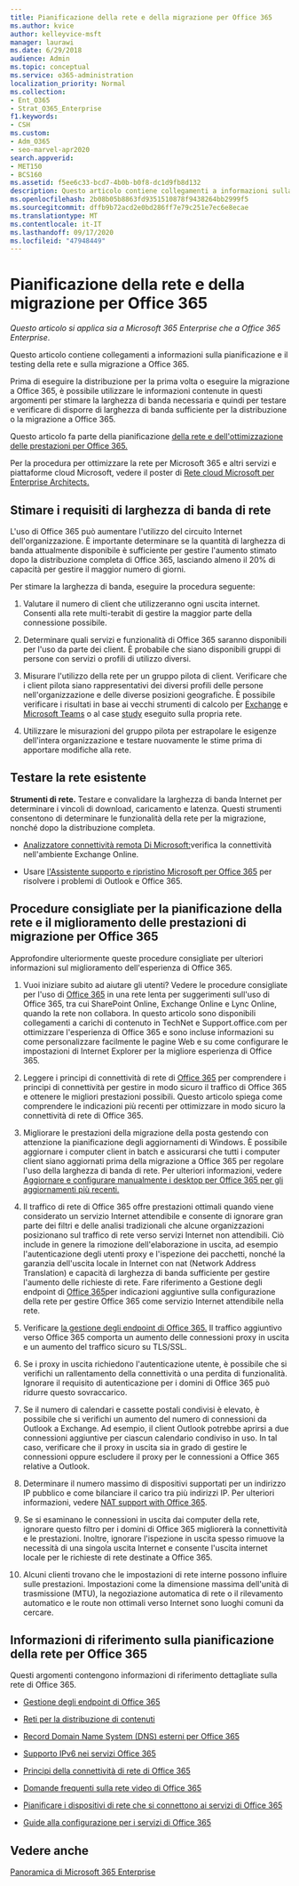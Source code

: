 ```yaml
---
title: Pianificazione della rete e della migrazione per Office 365
ms.author: kvice
author: kelleyvice-msft
manager: laurawi
ms.date: 6/29/2018
audience: Admin
ms.topic: conceptual
ms.service: o365-administration
localization_priority: Normal
ms.collection:
- Ent_O365
- Strat_O365_Enterprise
f1.keywords:
- CSH
ms.custom:
- Adm_O365
- seo-marvel-apr2020
search.appverid:
- MET150
- BCS160
ms.assetid: f5ee6c33-bcd7-4b0b-b0f8-dc1d9fb8d132
description: Questo articolo contiene collegamenti a informazioni sulla pianificazione, il testing e la migrazione di rete a Office 365.
ms.openlocfilehash: 2b08b05b8863fd9351510878f9438264bb2999f5
ms.sourcegitcommit: dffb9b72acd2e0bd286ff7e79c251e7ec6e8ecae
ms.translationtype: MT
ms.contentlocale: it-IT
ms.lasthandoff: 09/17/2020
ms.locfileid: "47948449"
---
```

# <a name="network-and-migration-planning-for-office-365"></a>Pianificazione della rete e della migrazione per Office 365

*Questo articolo si applica sia a Microsoft 365 Enterprise che a Office 365 Enterprise*.

Questo articolo contiene collegamenti a informazioni sulla pianificazione e il testing della rete e sulla migrazione a Office 365.
  
Prima di eseguire la distribuzione per la prima volta o eseguire la migrazione a Office 365, è possibile utilizzare le informazioni contenute in questi argomenti per stimare la larghezza di banda necessaria e quindi per testare e verificare di disporre di larghezza di banda sufficiente per la distribuzione o la migrazione a Office 365.

Questo articolo fa parte della pianificazione [della rete e dell'ottimizzazione delle prestazioni per Office 365.](https://aka.ms/tune)

Per la procedura per ottimizzare la rete per Microsoft 365 e altri servizi e piattaforme cloud Microsoft, vedere il poster di [Rete cloud Microsoft per Enterprise Architects.](https://aka.ms/cloudarchnetworking)
   
## <a name="estimate-network-bandwidth-requirements"></a>Stimare i requisiti di larghezza di banda di rete
<a name="EstimateBandwidthRequirements"> </a>

L'uso di Office 365 può aumentare l'utilizzo del circuito Internet dell'organizzazione. È importante determinare se la quantità di larghezza di banda attualmente disponibile è sufficiente per gestire l'aumento stimato dopo la distribuzione completa di Office 365, lasciando almeno il 20% di capacità per gestire il maggior numero di giorni.
  
Per stimare la larghezza di banda, eseguire la procedura seguente:
  
1. Valutare il numero di client che utilizzeranno ogni uscita internet. Consenti alla rete multi-terabit di gestire la maggior parte della connessione possibile. 
    
2. Determinare quali servizi e funzionalità di Office 365 saranno disponibili per l'uso da parte dei client. È probabile che siano disponibili gruppi di persone con servizi o profili di utilizzo diversi.
    
3. Misurare l'utilizzo della rete per un gruppo pilota di client. Verificare che i client pilota siano rappresentativi dei diversi profili delle persone nell'organizzazione e delle diverse posizioni geografiche. È possibile verificare i risultati in base ai vecchi strumenti di calcolo per [Exchange](https://techcommunity.microsoft.com/t5/exchange-team-blog/announcing-the-exchange-client-network-bandwidth-calculator-beta/ba-p/601744) e [Microsoft Teams](https://docs.microsoft.com/microsoftteams/prepare-network) o al case [study](https://www.microsoft.com/itshowcase/Article/Content/631/Optimizing-network-performance-for-Microsoft-Office-365) eseguito sulla propria rete. 
    
4. Utilizzare le misurazioni del gruppo pilota per estrapolare le esigenze dell'intera organizzazione e testare nuovamente le stime prima di apportare modifiche alla rete.
    
## <a name="test-your-existing-network"></a>Testare la rete esistente
<a name="calculators"> </a>

 **Strumenti di rete.** Testare e convalidare la larghezza di banda Internet per determinare i vincoli di download, caricamento e latenza. Questi strumenti consentono di determinare le funzionalità della rete per la migrazione, nonché dopo la distribuzione completa. 
    
- [Analizzatore connettività remota Di Microsoft:](https://go.microsoft.com/fwlink/p/?LinkId=517243)verifica la connettività nell'ambiente Exchange Online.
    
- Usare [l'Assistente supporto e ripristino Microsoft per Office 365](https://diagnostics.office.com/#/Download?env=SOC) per risolvere i problemi di Outlook e Office 365. 
    
## <a name="best-practices-for-network-planning-and-improving-migration-performance-for-office-365"></a>Procedure consigliate per la pianificazione della rete e il miglioramento delle prestazioni di migrazione per Office 365
<a name="BestPractices"> </a>

Approfondire ulteriormente queste procedure consigliate per ulteriori informazioni sul miglioramento dell'esperienza di Office 365.
  
1. Vuoi iniziare subito ad aiutare gli utenti? Vedere le procedure consigliate per l'uso di [Office 365](https://support.office.com/article/fd16c8d2-4799-4c39-8fd7-045f06640166) in una rete lenta per suggerimenti sull'uso di Office 365, tra cui SharePoint Online, Exchange Online e Lync Online, quando la rete non collabora. In questo articolo sono disponibili collegamenti a carichi di contenuto in TechNet e Support.office.com per ottimizzare l'esperienza di Office 365 e sono incluse informazioni su come personalizzare facilmente le pagine Web e su come configurare le impostazioni di Internet Explorer per la migliore esperienza di Office 365. 
    
2. Leggere i principi di connettività di rete di [Office 365](https://aka.ms/o365networkingprinciples) per comprendere i principi di connettività per gestire in modo sicuro il traffico di Office 365 e ottenere le migliori prestazioni possibili. Questo articolo spiega come comprendere le indicazioni più recenti per ottimizzare in modo sicuro la connettività di rete di Office 365. 
    
3. Migliorare le prestazioni della migrazione della posta gestendo con attenzione la pianificazione degli aggiornamenti di Windows. È possibile aggiornare i computer client in batch e assicurarsi che tutti i computer client siano aggiornati prima della migrazione a Office 365 per regolare l'uso della larghezza di banda di rete. Per ulteriori informazioni, vedere [Aggiornare e configurare manualmente i desktop per Office 365 per gli aggiornamenti più recenti.](https://support.microsoft.com/gp/office-2013-365-update)
    
4. Il traffico di rete di Office 365 offre prestazioni ottimali quando viene considerato un servizio Internet attendibile e consente di ignorare gran parte dei filtri e delle analisi tradizionali che alcune organizzazioni posizionano sul traffico di rete verso servizi Internet non attendibili. Ciò include in genere la rimozione dell'elaborazione in uscita, ad esempio l'autenticazione degli utenti proxy e l'ispezione dei pacchetti, nonché la garanzia dell'uscita locale in Internet con nat (Network Address Translation) e capacità di larghezza di banda sufficiente per gestire l'aumento delle richieste di rete. Fare riferimento a Gestione degli endpoint di [Office 365](https://support.office.com/article/99cab9d4-ef59-4207-9f2b-3728eb46bf9a)per indicazioni aggiuntive sulla configurazione della rete per gestire Office 365 come servizio Internet attendibile nella rete.
    
1. Verificare [la gestione degli endpoint di Office 365.](https://support.office.com/article/99cab9d4-ef59-4207-9f2b-3728eb46bf9a) Il traffico aggiuntivo verso Office 365 comporta un aumento delle connessioni proxy in uscita e un aumento del traffico sicuro su TLS/SSL.
    
2. Se i proxy in uscita richiedono l'autenticazione utente, è possibile che si verifichi un rallentamento della connettività o una perdita di funzionalità. Ignorare il requisito di autenticazione per i domini di Office 365 può ridurre questo sovraccarico.
    
3. Se il numero di calendari e cassette postali condivisi è elevato, è possibile che si verifichi un aumento del numero di connessioni da Outlook a Exchange. Ad esempio, il client Outlook potrebbe aprirsi a due connessioni aggiuntive per ciascun calendario condiviso in uso. In tal caso, verificare che il proxy in uscita sia in grado di gestire le connessioni oppure escludere il proxy per le connessioni a Office 365 relative a Outlook.
    
4. Determinare il numero massimo di dispositivi supportati per un indirizzo IP pubblico e come bilanciare il carico tra più indirizzi IP. Per ulteriori informazioni, vedere [NAT support with Office 365](nat-support-with-microsoft-365.md).
    
5. Se si esaminano le connessioni in uscita dai computer della rete, ignorare questo filtro per i domini di Office 365 migliorerà la connettività e le prestazioni. Inoltre, ignorare l'ispezione in uscita spesso rimuove la necessità di una singola uscita Internet e consente l'uscita internet locale per le richieste di rete destinate a Office 365.
    
6. Alcuni clienti trovano che le impostazioni di rete interne possono influire sulle prestazioni. Impostazioni come la dimensione massima dell'unità di trasmissione (MTU), la negoziazione automatica di rete o il rilevamento automatico e le route non ottimali verso Internet sono luoghi comuni da cercare.
    
## <a name="network-planning-reference-for-office-365"></a>Informazioni di riferimento sulla pianificazione della rete per Office 365
<a name="NetReference"> </a>

Questi argomenti contengono informazioni di riferimento dettagliate sulla rete di Office 365.
  
- [Gestione degli endpoint di Office 365](https://support.office.com/article/99cab9d4-ef59-4207-9f2b-3728eb46bf9a)
    
- [Reti per la distribuzione di contenuti](content-delivery-networks.md)
    
- [Record Domain Name System (DNS) esterni per Office 365](external-domain-name-system-records.md)
    
- [Supporto IPv6 nei servizi Office 365](ipv6-support.md)
    
- [Principi della connettività di rete di Office 365](https://aka.ms/o365networkingprinciples)
    
- [Domande frequenti sulla rete video di Office 365](office-365-video-networking-faq.md)
    
- [Pianificare i dispositivi di rete che si connettono ai servizi di Office 365](plan-for-network-devices.md)
    
- [Guide alla configurazione per i servizi di Office 365](setup-guides-for-microsoft-365.md)
 
## <a name="see-also"></a>Vedere anche

[Panoramica di Microsoft 365 Enterprise](microsoft-365-overview.md)
